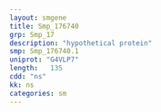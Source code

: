 ```yaml
---
layout: smgene
title: Smp_176740
grp: Smp_17
description: "hypothetical protein"
smp: Smp_176740.1
uniprot: "G4VLP7"
length:   135
cdd: "ns"
kk: ns
categories: sm
---
```

